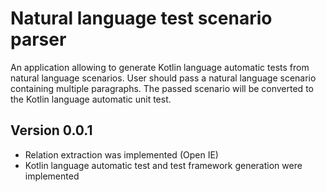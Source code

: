 # Natural language test scenario parser
An application allowing to generate Kotlin language automatic tests from natural language scenarios.
User should pass a natural language scenario containing multiple paragraphs. The passed scenario will be converted to the Kotlin language automatic unit test.

## Version 0.0.1
- Relation extraction was implemented (Open IE)
- Kotlin language automatic test and test framework generation were implemented